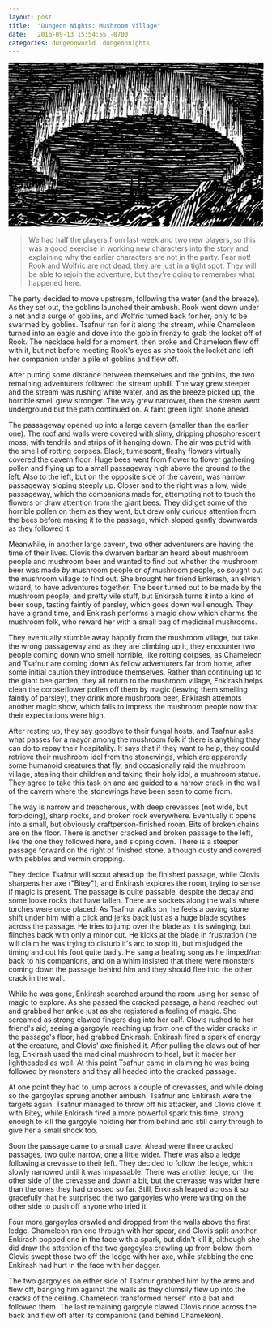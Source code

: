 ```yaml
---
layout: post
title:  "Dungeon Nights: Mushroom Village"
date:   2016-09-13 15:54:55 -0700
categories: dungeonworld  dungeonnights
---
```

![Underground Village](/images/village.png)

> We had half the players from last week and two new players, so this was a good exercise in working
> new characters into the story and explaining why the earlier characters are not in the party. Fear
> not! Rook and Wolfric are not dead, they are just in a tight spot. They will be able to rejoin the
> adventure, but they're going to remember what happened here.

The party decided to move upstream, following the water (and the breeze). As they set out, the goblins
launched their ambush. Rook went down under a net and a surge of goblins, and Wolfric turned back for her,
only to be swarmed by goblins. Tsafnur ran for it along the stream, while Chameleon turned into an eagle
and dove into the goblin frenzy to grab the locket off of Rook. The necklace held for a moment,
then broke and Chameleon flew off with it, but not before meeting Rook's eyes as she took the locket
and left her companion under a pile of goblins and flew off.

After putting some distance between themselves and the goblins, the two remaining adventurers
followed the stream uphill. The way grew steeper and the stream was rushing white water, and
as the breeze picked up, the horrible smell grew stronger. The way grew narrower, then the stream
went underground but the path continued on. A faint green light shone ahead.

The passageway opened up into a large cavern (smaller than the earlier one). The roof and walls
were covered with slimy, dripping phosphorescent moss, with tendrils and strips of it hanging down.
The air was putrid with the smell of rotting corpses. Black, tumescent, fleshy flowers virtually
covered the cavern floor. Huge bees went from flower to flower gathering pollen and flying up to
a small passageway high above the ground to the left. Also to the left, but on the opposite side
of the cavern, was narrow passageway sloping steeply up. Closer and to the right was a low, wide
passageway, which the companions made for, attempting not to touch the flowers or draw  attention
from the giant bees. They did get some of the horrible pollen on them as they went, but drew only
curious attention from the bees before making it to the passage, which sloped gently downwards as
they followed it.

Meanwhile, in another large cavern, two other adventurers are having the time of their lives.
Clovis the dwarven barbarian heard about mushroom people and mushroom beer and wanted to find
out whether the mushroom beer was made *by* mushroom people or *of* mushroom people, so sought
out the mushroom village to find out. She brought her friend Enkirash, an elvish wizard, to
have adventures together. The beer turned out to be made by the mushroom people, and pretty
vile stuff, but Enkirash turns it into a kind of beer soup, tasting faintly of parsley,
which goes down well enough. They have a grand time, and Enkirash performs a magic show which
charms the mushroom folk, who reward her with a small bag of medicinal mushrooms.

They eventually stumble away happily from the mushroom village, but take the wrong passageway
and as they are climbing up it, they encounter two people coming down who smell horrible, like
rotting corpses, as Chameleon and Tsafnur are coming down As fellow adventurers far from home,
after some initial caution they introduce themselves. Rather than continuing up to the giant bee
garden, they all return to the mushroom village, Enkirash helps clean the corpseflower
pollen off them by magic (leaving them smelling faintly of parsley), they drink more mushroom
beer, Enkirash attempts another magic show, which fails to impress the mushroom people now
that their expectations were high.

After resting up, they say goodbye to their fungal hosts, and Tsafnur asks what passes for
a mayor among the mushroom folk if there is anything they can do to repay their hospitality.
It says that if they want to help, they could retrieve their mushroom idol from the stonewings,
which are apparently some humanoid creatures that fly, and occasionally raid the mushroom
village, stealing their children and taking their holy idol, a mushroom statue. They agree
to take this task on and are guided to a narrow crack in the wall of the cavern where the
stonewings have been seen to come from.

The way is narrow and treacherous, with deep crevasses (not wide, but forbidding), sharp
rocks, and broken rock everywhere. Eventually it opens into a small, but obviously
craftperson-finished room. Bits of broken chains are on the floor. There is another cracked
and broken passage to the left, like the one they followed here, and sloping down. There is
a steeper passage forward on the right of finished stone, although dusty and covered with
pebbles and vermin dropping.

They decide Tsafnur will scout ahead up the finished passage, while Clovis sharpens her
axe ("Bitey"), and Enkirash explores the room, trying to sense if magic is present.
The passage is quite passable, despite the decay and some loose rocks that have fallen.
There are sockets along the walls where torches were once placed. As Tsafnur walks
on, he feels a paving stone shift under him with a click and jerks back just as a
huge blade scythes across the passage. He tries to jump over the blade as it is swinging,
but flinches back with only a minor cut. He kicks at the blade in frustration (he will
claim he was trying to disturb it's arc to stop it), but misjudged the timing and
cut his foot quite badly. He sang a healing song as he limped/ran back to his
companions, and on a whim insisted that there were monsters coming down the passage
behind him and they should flee into the other crack in the wall.

While he was gone, Enkirash searched around the room using her sense of magic to
explore. As she passed the cracked passage, a hand reached out and grabbed her ankle
just as she registered a feeling of magic. She screamed as strong clawed fingers dug
into her calf. Clovis rushed to her friend's aid, seeing a gargoyle reaching up from
one of the wider cracks in the passage's floor, had grabbed Enkirash. Enkirash fired
a spark of energy at the creature, and Clovis' axe finished it. After pulling the
claws out of her leg, Enkirash used the medicinal mushroom to heal, but it mader her
lightheaded as well. At this point Tsafnur came in claiming he was being followed by
monsters and they all headed into the cracked passage.

At one point they had to jump across a couple of crevasses, and while doing so the
gargoyles sprung another ambush. Tsafnur and Enkirash were the targets again. Tsafnur
managed to throw off his attacker, and Clovis clove it with Bitey, while Enkirash
fired a more powerful spark this time, strong enough to kill the gargoyle holding her
from behind and still carry through to give her a small shock too.

Soon the passage came to a small cave. Ahead were three cracked passages, two quite narrow,
one a little wider. There was also a ledge following a crevasse to their left. They
decided to follow the ledge, which slowly narrowed until it was impassable. There was another
ledge, on the other side of the crevasse and down a bit, but the crevasse was wider
here than the ones they had crossed so far. Still, Enkirash leaped across it so gracefully
that he surprised the two gargoyles who were waiting on the other side to push off
anyone who tried it.

Four more gargoyles crawled and dropped from the walls above the first ledge. Chameleon
ran one through with her spear, and Clovis split another. Enkirash popped one in the
face with a spark, but didn't kill it, although she did draw the attention of the two
gargoyles crawling up from below them. Clovis swept those two off the ledge with her axe,
while stabbing the one Enkirash had hurt in the face with her dagger.

The two gargoyles on either side of Tsafnur grabbed him by the arms and flew off, banging
him against the walls as they clumsily flew up into the cracks of the ceiling.
Chameleon transformed herself into a bat and followed them. The last remaining gargoyle
clawed Clovis once across the back and flew off after its companions (and behind
Chameleon).
